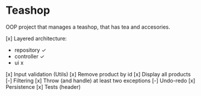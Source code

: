 # Teashop
OOP project that manages a teashop, that has tea and accesories.

[x] Layered architecture:
- repository  ✓
- controller ✓
- ui x

[x] Input validation (Utils)
[x] Remove product by id
[x] Display all products
[-] Filtering
[x] Throw (and handle) at least two exceptions 
[-] Undo-redo
[x] Persistence
[x] Tests (header)
